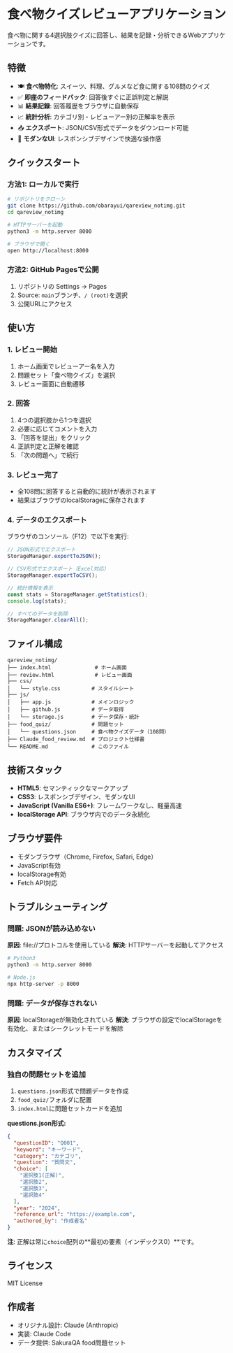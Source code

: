 # 食べ物クイズレビューアプリケーション

食べ物に関する4選択肢クイズに回答し、結果を記録・分析できるWebアプリケーションです。

## 特徴

- 🍽️ **食べ物特化**: スイーツ、料理、グルメなど食に関する108問のクイズ
- ✅ **即座のフィードバック**: 回答後すぐに正誤判定と解説
- 📊 **結果記録**: 回答履歴をブラウザに自動保存
- 📈 **統計分析**: カテゴリ別・レビューアー別の正解率を表示
- 📥 **エクスポート**: JSON/CSV形式でデータをダウンロード可能
- 🎨 **モダンなUI**: レスポンシブデザインで快適な操作感

## クイックスタート

### 方法1: ローカルで実行

```bash
# リポジトリをクローン
git clone https://github.com/obarayui/qareview_notimg.git
cd qareview_notimg

# HTTPサーバーを起動
python3 -m http.server 8000

# ブラウザで開く
open http://localhost:8000
```

### 方法2: GitHub Pagesで公開

1. リポジトリの Settings → Pages
2. Source: `main`ブランチ、`/ (root)`を選択
3. 公開URLにアクセス

## 使い方

### 1. レビュー開始

1. ホーム画面でレビューアー名を入力
2. 問題セット「食べ物クイズ」を選択
3. レビュー画面に自動遷移

### 2. 回答

1. 4つの選択肢から1つを選択
2. 必要に応じてコメントを入力
3. 「回答を提出」をクリック
4. 正誤判定と正解を確認
5. 「次の問題へ」で続行

### 3. レビュー完了

- 全108問に回答すると自動的に統計が表示されます
- 結果はブラウザのlocalStorageに保存されます

### 4. データのエクスポート

ブラウザのコンソール（F12）で以下を実行:

```javascript
// JSON形式でエクスポート
StorageManager.exportToJSON();

// CSV形式でエクスポート（Excel対応）
StorageManager.exportToCSV();

// 統計情報を表示
const stats = StorageManager.getStatistics();
console.log(stats);

// すべてのデータを削除
StorageManager.clearAll();
```

## ファイル構成

```
qareview_notimg/
├── index.html              # ホーム画面
├── review.html             # レビュー画面
├── css/
│   └── style.css          # スタイルシート
├── js/
│   ├── app.js             # メインロジック
│   ├── github.js          # データ取得
│   └── storage.js         # データ保存・統計
├── food_quiz/             # 問題セット
│   └── questions.json     # 食べ物クイズデータ（108問）
├── Claude_food_review.md  # プロジェクト仕様書
└── README.md              # このファイル
```

## 技術スタック

- **HTML5**: セマンティックなマークアップ
- **CSS3**: レスポンシブデザイン、モダンなUI
- **JavaScript (Vanilla ES6+)**: フレームワークなし、軽量高速
- **localStorage API**: ブラウザ内でのデータ永続化

## ブラウザ要件

- モダンブラウザ（Chrome, Firefox, Safari, Edge）
- JavaScript有効
- localStorage有効
- Fetch API対応

## トラブルシューティング

### 問題: JSONが読み込めない

**原因**: file://プロトコルを使用している
**解決**: HTTPサーバーを起動してアクセス

```bash
# Python3
python3 -m http.server 8000

# Node.js
npx http-server -p 8000
```

### 問題: データが保存されない

**原因**: localStorageが無効化されている
**解決**: ブラウザの設定でlocalStorageを有効化、またはシークレットモードを解除

## カスタマイズ

### 独自の問題セットを追加

1. `questions.json`形式で問題データを作成
2. `food_quiz/`フォルダに配置
3. `index.html`に問題セットカードを追加

**questions.json形式:**
```json
{
  "questionID": "Q001",
  "keyword": "キーワード",
  "category": "カテゴリ",
  "question": "質問文",
  "choice": [
    "選択肢1(正解)",
    "選択肢2",
    "選択肢3",
    "選択肢4"
  ],
  "year": "2024",
  "reference_url": "https://example.com",
  "authored_by": "作成者名"
}
```

**注**: 正解は常に`choice`配列の**最初の要素（インデックス0）**です。

## ライセンス

MIT License

## 作成者

- オリジナル設計: Claude (Anthropic)
- 実装: Claude Code
- データ提供: SakuraQA food問題セット
